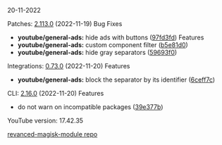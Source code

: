 20-11-2022

Patches:   [2.113.0](https://github.com/revanced/revanced-patches/compare/v2.112.0...v2.113.0) (2022-11-19)
 Bug Fixes
* **youtube/general-ads:** hide ads with buttons ([97fd3fd](https://github.com/revanced/revanced-patches/commit/97fd3fda79ff4bb2fadd0e6c4aa80b96d71f46da))
 Features
* **youtube/general-ads:** custom component filter ([b5e81d0](https://github.com/revanced/revanced-patches/commit/b5e81d0eaff3ab67a59ccd45eac6bf9414ed1380))
* **youtube/general-ads:** hide gray separators ([59693f0](https://github.com/revanced/revanced-patches/commit/59693f007192c195258cea3a222d7fb94b6385c2))

Integrations:   [0.73.0](https://github.com/revanced/revanced-integrations/compare/v0.72.0...v0.73.0) (2022-11-20)
 Features
* **youtube/general-ads:** block the separator by its identifier ([6ceff7c](https://github.com/revanced/revanced-integrations/commit/6ceff7c9b36570d115db7df4fdc20c76d5935dc3))

CLI:   [2.16.0](https://github.com/revanced/revanced-cli/compare/v2.15.1...v2.16.0) (2022-11-20)
 Features
* do not warn on incompatible packages ([39e377b](https://github.com/revanced/revanced-cli/commit/39e377bc485e2892422e9712d30e6ff665856ac1))


YouTube version: 17.42.35

[revanced-magisk-module repo](https://github.com/vuongvan/magisk-module)

